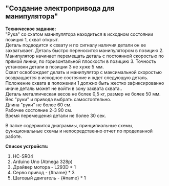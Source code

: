 
## "Создание электропривода для манипулятора"
**Техническое задание:**\
"Рука" со схатом манипулятора находиться в исходном состоянии позиция 1, схват открыт.\
Деталь подводится к схвату и по сигналу наличия детали он ее захватывает. Деталь быстро переносится манипулятором в позицию 2. Манипулятор начинает перемещать деталь с постоянной скоростью по прямой линии, по горизонтальной плоскости в позицию 3. Точность установки детали в позиции 3 не хуже 5 мм.\
Схват освобождает делать и манипулятор с максимальной скоростью возвращается в исходное состояние и ждет следующую деталь. Положение схвата в положении 1 должно быть жестко зафиксированно иначе деталь может не войти в зону захвата схвата..\
Деталь металлическая весов не более 0,5 кг, размер не более 50 мм.\
Вес "руки" и привода выбрать самостоятельно.\
Длина "руки" не более 60 см.\
Рабочее состояние 2-3 90 см.\
Время перемещения детали не более 30 сек.


В папке содержится диаграммы, принципиальные схемы, функциональные схемы и
непосредственно отчет по проделанной работе.

**Список устройств:**
1. HC-SR04
2. Arduino Uno (Atmega 328p)
3. Драйвер мотора - L293D * 1 
4. Серво привод - {#name} * 3
5. Шаговый двигатель - {#name} * 1



